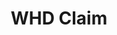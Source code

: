 ---
title: WHD Claim
layout: process
exit: https://webapps.dol.gov/contactwhd/default.aspx
header: Start the filing process with DOL's Wage and Hour Division

before-you-file-markup: "<p>The information below is useful to have on hand when 
filing a complaint with WHD:</p><ul><li>Your name</li><li>Your address and phone number (how you can be contacted)</li><li>The name of the company where you work(ed)</li>"

steps:
  - { text: "Start the process by clicking and filling out the form below or call 1-866-487-9243.", img: "/assets/img/icons/steps/Pencil_Icon.png" }
  - { text: "Your complaint will get routed to the nearest field office  to your employer who will contact you.", img: "/assets/img/icons/steps/Mail_Icon.png" }
  - { text: "The field office will contact you within 2 business days.", img: "/assets/img/icons/steps/Phone_Icon.png" }
  - { text: "We’ll work with you to answer your questions and determine if setting up an investigation is the best course of action.", img: "/assets/img/icons/steps/SpeechBubble_Icon.png" }
  - { text: "If an investigation is set up and finds sufficient evidence, you’ll receive a check for wages lost.", img: "/assets/img/icons/steps/Check_Icon.png" }


here-to-help:
  - All services are free and confidential, whether you are documented or not.
  - Please remember that your employer cannot terminate you or in any other manner discriminate against you for filing a complaint with WHD.

worker-profile:
  - { description: "Suhjey went through something similar, and exercised her rights to receive back pay.", img: "/assets/img/workers/Sujhey_Thumb.jpg", cta: "Read Sujhey's Story", id: "sujhey" }

file:
- { url: "https://www.dol.gov/wecanhelp/howtofilecomplaint.htm", action-cta: "File a Complaint", cta: "File Now" }


---